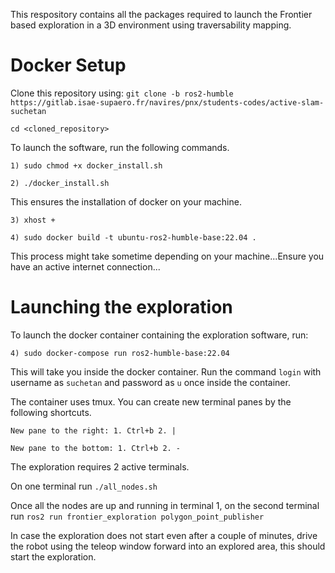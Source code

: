 This respository contains all the packages required to launch the Frontier based exploration in a 3D environment using traversability mapping.

# Docker Setup

Clone this repository using: ```git clone -b ros2-humble https://gitlab.isae-supaero.fr/navires/pnx/students-codes/active-slam-suchetan```

```cd <cloned_repository>```

To launch the software, run the following commands.

```1) sudo chmod +x docker_install.sh```

```2) ./docker_install.sh```

This ensures the installation of docker on your machine.

```3) xhost +```

```4) sudo docker build -t ubuntu-ros2-humble-base:22.04 .```

This process might take sometime depending on your machine...Ensure you have an active internet connection...


# Launching the exploration

To launch the docker container containing the exploration software, run:

```4) sudo docker-compose run ros2-humble-base:22.04```

This will take you inside the docker container. Run the command ```login``` with username as ```suchetan``` and password as ```u``` once inside the container.

The container uses tmux. You can create new terminal panes by the following shortcuts.

```New pane to the right: 1. Ctrl+b 2. |```

```New pane to the bottom: 1. Ctrl+b 2. -```

The exploration requires 2 active terminals.

On one terminal run ```./all_nodes.sh```

Once all the nodes are up and running in terminal 1, on the second terminal run ```ros2 run frontier_exploration polygon_point_publisher```

In case the exploration does not start even after a couple of minutes, drive the robot using the teleop window forward into an explored area, this should start the exploration.